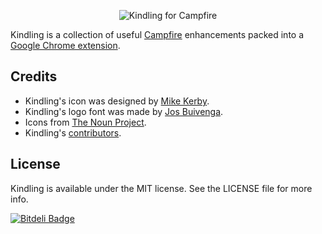 <p align="center" >
  <img src="https://github.com/ejensen/Kindling/raw/master/banner.png" alt="Kindling for Campfire" title="Kindling">
</p>

Kindling is a collection of useful [Campfire](http://campfirenow.com) enhancements packed into a [Google Chrome extension](https://chrome.google.com/webstore/detail/abnakpmgckdkcpgbcejajjbllagggcif).

## Credits

* Kindling's icon was designed by [Mike Kerby](http://imakeicons.com).
* Kindling's logo font was made by [Jos Buivenga](http://www.exljbris.com/diavlo.html).
* Icons from [The Noun Project](http://thenounproject.com).
* Kindling's [contributors](https://github.com/ejensen/Kindling/contributors).

## License

Kindling is available under the MIT license. See the LICENSE file for more info.

[![Bitdeli Badge](https://d2weczhvl823v0.cloudfront.net/ejensen/Kindling/trend.png)](https://bitdeli.com/free "Bitdeli Badge")
